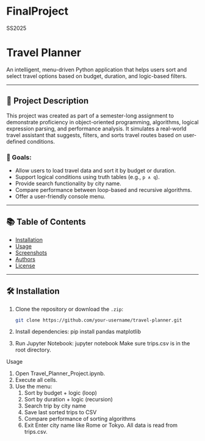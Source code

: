 # FinalProject
 SS2025
# Travel Planner

An intelligent, menu-driven Python application that helps users sort and select travel options based on budget, duration, and logic-based filters.

---

## 📌 Project Description

This project was created as part of a semester-long assignment to demonstrate proficiency in object-oriented programming, algorithms, logical expression parsing, and performance analysis. It simulates a real-world travel assistant that suggests, filters, and sorts travel routes based on user-defined conditions.

### 🔧 Goals:

- Allow users to load travel data and sort it by budget or duration.
- Support logical conditions using truth tables (e.g., `p ∧ q`).
- Provide search functionality by city name.
- Compare performance between loop-based and recursive algorithms.
- Offer a user-friendly console menu.

---

## 📚 Table of Contents

- [Installation](#installation)
- [Usage](#usage)
- [Screenshots](#screenshots)
- [Authors](#authors)
- [License](#license)

---

## 🛠 Installation

1. Clone the repository or download the `.zip`:

   ```bash
   git clone https://github.com/your-username/travel-planner.git
2. Install dependencies:
    pip install pandas matplotlib
3. Run Jupyter Notebook:
    jupyter notebook
Make sure trips.csv is in the root directory.

Usage

1. Open Travel_Planner_Project.ipynb.
2. Execute all cells.
3. Use the menu:
    1. Sort by budget + logic (loop)
    2. Sort by duration + logic (recursion)
    3. Search trip by city name
    4. Save last sorted trips to CSV
    5. Compare performance of sorting algorithms
    6. Exit
Enter city name like Rome or Tokyo.
All data is read from trips.csv.
